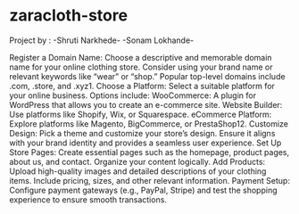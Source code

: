 # zaracloth-store
Project by :
-Shruti Narkhede-         -Sonam Lokhande-

Register a Domain Name: Choose a descriptive and memorable domain name for your online clothing store. Consider using your brand name or relevant keywords like “wear” or “shop.” Popular top-level domains include .com, .store, and .xyz1.
Choose a Platform: Select a suitable platform for your online business. Options include:
WooCommerce: A plugin for WordPress that allows you to create an e-commerce site.
Website Builder: Use platforms like Shopify, Wix, or Squarespace.
eCommerce Platform: Explore platforms like Magento, BigCommerce, or PrestaShop12.
Customize Design: Pick a theme and customize your store’s design. Ensure it aligns with your brand identity and provides a seamless user experience.
Set Up Store Pages: Create essential pages such as the homepage, product pages, about us, and contact. Organize your content logically.
Add Products: Upload high-quality images and detailed descriptions of your clothing items. Include pricing, sizes, and other relevant information.
Payment Setup: Configure payment gateways (e.g., PayPal, Stripe) and test the shopping experience to ensure smooth transactions.
